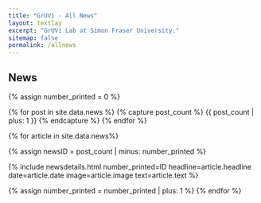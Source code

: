 ```yaml
---
title: "GrUVi - All News"
layout: textlay
excerpt: "GrUVi Lab at Simon Fraser University."
sitemap: false
permalink: /allnews
---
```


## News
{% assign number_printed = 0 %}


{% for post in site.data.news %}
   {% capture post_count %} {{ post_count | plus: 1 }} {% endcapture %}
{% endfor %}

{% for article in site.data.news%}

{% assign newsID = post_count | minus: number_printed %}



<div class="row">
{% include newsdetails.html number_printed=ID headline=article.headline date=article.date image=article.image text=article.text %}
</div>


{% assign number_printed = number_printed | plus: 1 %}
{% endfor %}
